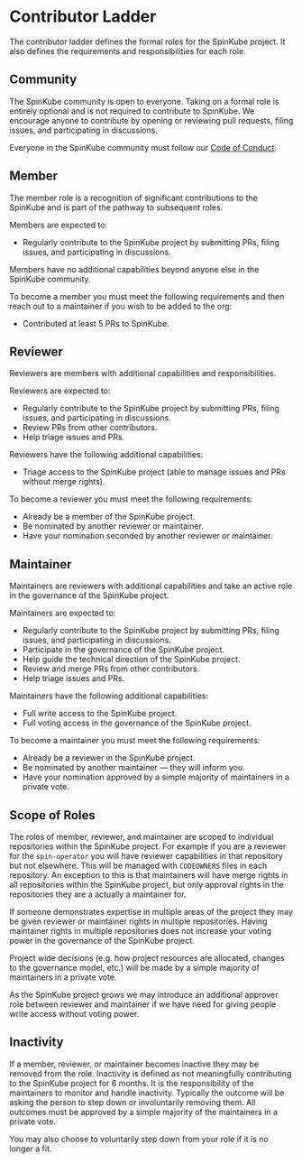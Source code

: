 # Contributor Ladder

The contributor ladder defines the formal roles for the SpinKube project. It also defines the requirements and responsibilities for each role.

## Community

The SpinKube community is open to everyone. Taking on a formal role is entirely optional and is not required to contribute to SpinKube. We encourage anyone to contribute by opening or reviewing pull requests, filing issues, and participating in discussions.

Everyone in the SpinKube community must follow our [Code of Conduct](CODE_OF_CONDUCT.md).

## Member

The member role is a recognition of significant contributions to the SpinKube and is part of the pathway to subsequent roles.

Members are expected to:

- Regularly contribute to the SpinKube project by submitting PRs, filing issues, and participating in discussions.

Members have no additional capabilities beyond anyone else in the SpinKube community.

To become a member you must meet the following requirements and then reach out to a maintainer if you wish to be added to the org:

- Contributed at least 5 PRs to SpinKube.

## Reviewer

Reviewers are members with additional capabilities and responsibilities.

Reviewers are expected to:

- Regularly contribute to the SpinKube project by submitting PRs, filing issues, and participating in discussions.
- Review PRs from other contributors.
- Help triage issues and PRs.

Reviewers have the following additional capabilities:

- Triage access to the SpinKube project (able to manage issues and PRs without merge rights).

To become a reviewer you must meet the following requirements:

- Already be a member of the SpinKube project.
- Be nominated by another reviewer or maintainer.
- Have your nomination seconded by another reviewer or maintainer.

## Maintainer

Maintainers are reviewers with additional capabilities and take an active role in the governance of the SpinKube project.

Maintainers are expected to:

- Regularly contribute to the SpinKube project by submitting PRs, filing issues, and participating in discussions.
- Participate in the governance of the SpinKube project.
- Help guide the technical direction of the SpinKube project.
- Review and merge PRs from other contributors.
- Help triage issues and PRs.

Maintainers have the following additional capabilities:

- Full write access to the SpinKube project.
- Full voting access in the governance of the SpinKube project.

To become a maintainer you must meet the following requirements:

- Already be a reviewer in the SpinKube project.
- Be nominated by another maintainer — they will inform you.
- Have your nomination approved by a simple majority of maintainers in a private vote.

## Scope of Roles

The roles of member, reviewer, and maintainer are scoped to individual repositories within the SpinKube project. For example if you are a reviewer for the `spin-operator` you will have reviewer capabilities in that repository but not elsewhere. This will be managed with `CODEOWNERS` files in each repository. An exception to this is that maintainers will have merge rights in all repositories within the SpinKube project, but only approval rights in the repositories they are a actually a maintainer for.

If someone demonstrates expertise in multiple areas of the project they may be given reviewer or maintainer rights in multiple repositories. Having maintainer rights in multiple repositories does not increase your voting power in the governance of the SpinKube project.

Project wide decisions (e.g. how project resources are allocated, changes to the governance model, etc.) will be made by a simple majority of maintainers in a private vote.

As the SpinKube project grows we may introduce an additional approver role between reviewer and maintainer if we have need for giving people write access without voting power.

## Inactivity

If a member, reviewer, or maintainer becomes inactive they may be removed from the role. Inactivity is defined as not meaningfully contributing to the SpinKube project for 6 months. It is the responsibility of the maintainers to monitor and handle inactivity. Typically the outcome will be asking the person to step down or involuntarily removing them. All outcomes must be approved by a simple majority of the maintainers in a private vote.

You may also choose to voluntarily step down from your role if it is no longer a fit.

